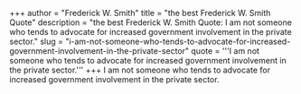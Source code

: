 +++
author = "Frederick W. Smith"
title = "the best Frederick W. Smith Quote"
description = "the best Frederick W. Smith Quote: I am not someone who tends to advocate for increased government involvement in the private sector."
slug = "i-am-not-someone-who-tends-to-advocate-for-increased-government-involvement-in-the-private-sector"
quote = '''I am not someone who tends to advocate for increased government involvement in the private sector.'''
+++
I am not someone who tends to advocate for increased government involvement in the private sector.
